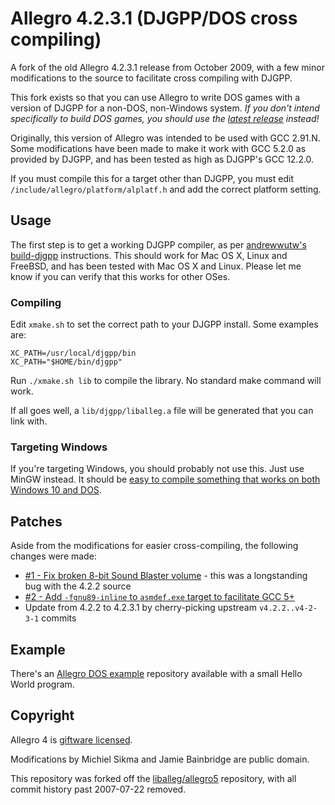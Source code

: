 Allegro 4.2.3.1 (DJGPP/DOS cross compiling)
=========================================

A fork of the old Allegro 4.2.3.1 release from October 2009, with a few minor modifications to the source to facilitate cross compiling with DJGPP.

This fork exists so that you can use Allegro to write DOS games with a version of DJGPP for a non-DOS, non-Windows system. *If you don't intend specifically to build DOS games, you should use the [latest release](http://liballeg.org/) instead!*

Originally, this version of Allegro was intended to be used with GCC 2.91.N. Some modifications have been made to make it work with GCC 5.2.0 as provided by DJGPP, and has been tested as high as DJGPP's GCC 12.2.0.

If you must compile this for a target other than DJGPP, you must edit `/include/allegro/platform/alplatf.h` and add the correct platform setting.

Usage
-----

The first step is to get a working DJGPP compiler, as per [andrewwutw's build-djgpp](https://github.com/andrewwutw/build-djgpp) instructions. This should work for Mac OS X, Linux and FreeBSD, and has been tested with Mac OS X and Linux. Please let me know if you can verify that this works for other OSes.

### Compiling

Edit `xmake.sh` to set the correct path to your DJGPP install. Some examples are:

```
XC_PATH=/usr/local/djgpp/bin
XC_PATH="$HOME/bin/djgpp"
```

Run `./xmake.sh lib` to compile the library. No standard make command will work.

If all goes well, a `lib/djgpp/liballeg.a` file will be generated that you can link with.

### Targeting Windows

If you're targeting Windows, you should probably not use this. Just use MinGW instead. It should be [easy to compile something that works on both Windows 10 and DOS](https://twitter.com/Sosowski/status/730563851389964293).

Patches
-------

Aside from the modifications for easier cross-compiling, the following changes were made:

* [#1 - Fix broken 8-bit Sound Blaster volume](https://github.com/msikma/allegro-4.2.2-xc/pull/1) - this was a longstanding bug with the 4.2.2 source
* [#2 - Add `-fgnu89-inline` to `asmdef.exe` target to facilitate GCC 5+](https://github.com/msikma/allegro-4.2.2-xc/pull/2)
* Update from 4.2.2 to 4.2.3.1 by cherry-picking upstream `v4.2.2..v4-2-3-1` commits

Example
-------

There's an [Allegro DOS example](https://github.com/msikma/allegro-dos-example) repository available with a small Hello World program.

Copyright
---------

Allegro 4 is [giftware licensed](http://liballeg.org/license.html).

Modifications by Michiel Sikma and Jamie Bainbridge are public domain.

This repository was forked off the [liballeg/allegro5](https://github.com/liballeg/allegro5) repository, with all commit history past 2007-07-22 removed.

